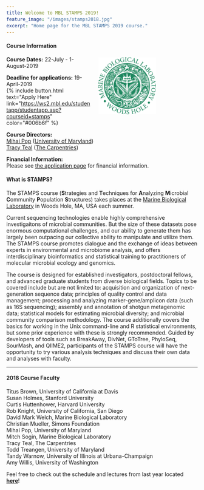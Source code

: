 ```yaml
---
title: Welcome to MBL STAMPS 2019!
feature_image: "/images/stamps2018.jpg"
excerpt: "Home page for the MBL STAMPS 2019 course."
---
```


<a href="https://www.mbl.edu/"><img src="/images/MBL-logo.jpg" style="float: right; height: 150px; padding-right: 90px; padding-top: 25px; margin: 20px"></a>

#### Course Information
**Course Dates:** 22-July - 1-August-2019

**Deadline for applications:** 19-April-2019  
{% include button.html text="Apply Here" link="https://ws2.mbl.edu/studentapp/studentapp.asp?courseid=stamps" color="#006b6f" %}  

**Course Directors:**  
[Mihai Pop](http://www.cbcb.umd.edu/~mpop/) ([University of Maryland](https://www.umd.edu/))  
[Tracy Teal](http://idyll.org/~tracyt/) ([The Carpentries](https://carpentries.org/))  

**Financial Information:**  
Please see [the application page](https://ws2.mbl.edu/studentapp/studentapp.asp?courseid=stamps) for financial information.  

#### What is STAMPS?
The STAMPS course (**S**trategies and **T**echniques for **A**nalyzing **M**icrobial **C**ommunity **P**opulation **S**tructures) takes places at the [Marine Biological Laboratory](https://www.mbl.edu/) in Woods Hole, MA, USA each summer.  

Current sequencing technologies enable highly comprehensive investigaitons of microbial communities. But the size of these datasets pose enormous computational challenges, and our ability to generate them has largely been outpacing our collective ability to manipulate and utilize them. The STAMPS course promotes dialogue and the exchange of ideas between experts in environmental and microbiome analysis, and offers interdisciplinary bioinformatics and statistical training to practitioners of molecular microbial ecology and genomics.  

The course is designed for established investigators, postdoctoral fellows, and advanced graduate students from diverse biological fields. Topics to be covered include but are not limited to: acquisition and organization of next-generation sequence data; principles of quality control and data management; processing and analyzing marker-gene/amplicon data (such as 16S sequencing); assembly and annotation of shotgun metagenomic data; statistical models for estimating microbial diversity; and microbial community comparison methodology. The course additionally covers the basics for working in the Unix command-line and R statistical environments, but some prior experience with these is strongly recommended. Guided by developers of tools such as BreakAway, DivNet, GToTree, PhyloSeq, SourMash, and QIIME2, participants of the STAMPS course will have the opportunity to try various analysis techniques and discuss their own data and analyses with faculty.

---

#### 2018 Course Faculty
Titus Brown, University of California at Davis  
Susan Holmes, Stanford University  
Curtis Huttenhower, Harvard University  
Rob Knight, University of California, San Diego  
David Mark Welch, Marine Biological Laboratory  
Christian Mueller, Simons Foundation  
Mihai Pop, University of Maryland  
Mitch Sogin, Marine Biological Laboratory  
Tracy Teal, The Carpentries  
Todd Treangen, University of Maryland  
Tandy Warnow, University of Illinois at Urbana-Champaign  
Amy Willis, University of Washington  



Feel free to check out the schedule and lectures from last year located **[here](https://github.com/mblstamps/stamps2018/wiki#schedule)**!  
